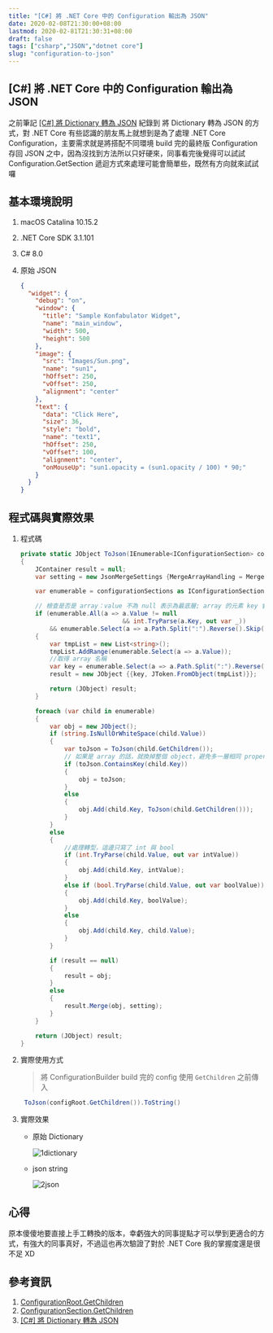 ```yaml
---
title: "[C#] 將 .NET Core 中的 Configuration 輸出為 JSON"
date: 2020-02-08T21:30:00+08:00
lastmod: 2020-02-81T21:30:31+08:00
draft: false
tags: ["csharp","JSON","dotnet core"]
slug: "configuration-to-json"
---
```


## [C#] 將 .NET Core 中的 Configuration 輸出為 JSON

之前筆記 [[C#] 將 Dictionary 轉為 JSON](https://blog.yowko.com/dictionary-to-json) 紀錄到 將 Dictionary 轉為 JSON 的方式，對 .NET Core 有些認識的朋友馬上就想到是為了處理 .NET Core Configuration，主要需求就是將搭配不同環境 build 完的最終版 Configuration 存回 JSON 之中，因為沒找到方法所以只好硬來，同事看完後覺得可以試試 Configuration.GetSection 遞迴方式來處理可能會簡單些，既然有方向就來試試囉

## 基本環境說明

1. macOS Catalina 10.15.2
2. .NET Core SDK 3.1.101
3. C# 8.0
4. 原始 JSON

    ```json
    {
      "widget": {
        "debug": "on",
        "window": {
          "title": "Sample Konfabulator Widget",
          "name": "main_window",
          "width": 500,
          "height": 500
        },
        "image": {
          "src": "Images/Sun.png",
          "name": "sun1",
          "hOffset": 250,
          "vOffset": 250,
          "alignment": "center"
        },
        "text": {
          "data": "Click Here",
          "size": 36,
          "style": "bold",
          "name": "text1",
          "hOffset": 250,
          "vOffset": 100,
          "alignment": "center",
          "onMouseUp": "sun1.opacity = (sun1.opacity / 100) * 90;"
        }
      }
    }
    ```

## 程式碼與實際效果

1. 程式碼

    ```cs
    private static JObject ToJson(IEnumerable<IConfigurationSection> configurationSections)
    {
        JContainer result = null;
        var setting = new JsonMergeSettings {MergeArrayHandling = MergeArrayHandling.Merge};

        var enumerable = configurationSections as IConfigurationSection[] ?? configurationSections.ToArray();

        // 檢查是否是 array：value 不為 null 表示為最底層; array 的元素 key 會是 int (可能出現誤判);最後是 path 扣掉 int 的部份如果都是相同值就進一步確認為 array
        if (enumerable.All(a => a.Value != null
                                && int.TryParse(a.Key, out var _))
            && enumerable.Select(a => a.Path.Split(":").Reverse().Skip(1).First()).Distinct().Count() == 1)
        {
            var tmpList = new List<string>();
            tmpList.AddRange(enumerable.Select(a => a.Value));
            //取得 array 名稱
            var key = enumerable.Select(a => a.Path.Split(":").Reverse().Skip(1).First()).First();
            result = new JObject {{key, JToken.FromObject(tmpList)}};

            return (JObject) result;
        }

        foreach (var child in enumerable)
        {
            var obj = new JObject();
            if (string.IsNullOrWhiteSpace(child.Value))
            {
                var toJson = ToJson(child.GetChildren());
                // 如果是 array 的話，就換掉整個 object，避免多一層相同 property name
                if (toJson.ContainsKey(child.Key))
                {
                    obj = toJson;
                }
                else
                {
                    obj.Add(child.Key, ToJson(child.GetChildren()));
                }
            }
            else
            {
                //處理轉型，這邊只寫了 int 與 bool
                if (int.TryParse(child.Value, out var intValue))
                {
                    obj.Add(child.Key, intValue);
                }
                else if (bool.TryParse(child.Value, out var boolValue))
                {
                    obj.Add(child.Key, boolValue);
                }
                else
                {
                    obj.Add(child.Key, child.Value);
                }
            }

            if (result == null)
            {
                result = obj;
            }
            else
            {
                result.Merge(obj, setting);
            }
        }

        return (JObject) result;
    }
    ```

2. 實際使用方式

    > 將 ConfigurationBuilder build 完的 config 使用 `GetChildren` 之前傳入

    ```cs
     ToJson(configRoot.GetChildren()).ToString()
    ```

3. 實際效果

    - 原始 Dictionary

        ![1dictionary](https://user-images.githubusercontent.com/3851540/74087729-12f33780-4aca-11ea-8b56-174d76f3991e.png)

    - json string

        ![2json](https://user-images.githubusercontent.com/3851540/74087740-17b7eb80-4aca-11ea-8804-1e4f2601c471.png)

## 心得

原本傻傻地要直接上手工轉換的版本，幸虧強大的同事提點才可以學到更適合的方式，有強大的同事真好，不過這也再次驗證了對於 .NET Core 我的掌握度還是很不足 XD

## 參考資訊

1. [ConfigurationRoot.GetChildren](https://docs.microsoft.com/en-us/dotnet/api/microsoft.extensions.configuration.configurationroot.getchildren?view=dotnet-plat-ext-3.1&WT.mc_id=DOP-MVP-5002594)
2. [ConfigurationSection.GetChildren](https://docs.microsoft.com/en-us/dotnet/api/microsoft.extensions.configuration.configurationsection.getchildren?view=dotnet-plat-ext-3.1&WT.mc_id=DOP-MVP-5002594)
3. [[C#] 將 Dictionary 轉為 JSON](https://blog.yowko.com/dictionary-to-json)
